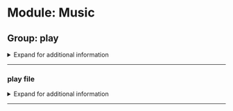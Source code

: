 # Module: Music

## Group: play
<details><summary markdown='span'>Expand for additional information</summary><p>

*Commands for playing music. Group call plays given URL or searches YouTube for given query and plays the first result.*

**Owner-only.**

**Requires bot permissions:**
`Speak, Use voice chat`

**Aliases:**
`music, p`

**Overload 1:**

`[URL]` : *URL to play.*

**Overload 0:**

`[string...]` : *YouTube search query.*

**Examples:**

```
!play https://www.youtube.com/watch?v=dQw4w9WgXcQ
!play what is love?
```
</p></details>

---

### play file
<details><summary markdown='span'>Expand for additional information</summary><p>

*Plays an audio file from the server filesystem.*

**Owner-only.**

**Requires bot permissions:**
`Speak, Use voice chat`

**Aliases:**
`f`

**Arguments:**

`[string...]` : *Full path to the file to play.*

**Examples:**

```
!play file test.mp3
```
</p></details>

---

